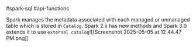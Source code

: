 #spark-sql #api-functions 

Spark manages the metadata associated with each managed or unmanaged table which is stored in `Catalog`. 
Spark 2.x has new methods and Spark 3.0 extends it to use `external catalog`![[Screenshot 2025-05-05 at 12.44.47 PM.png]]